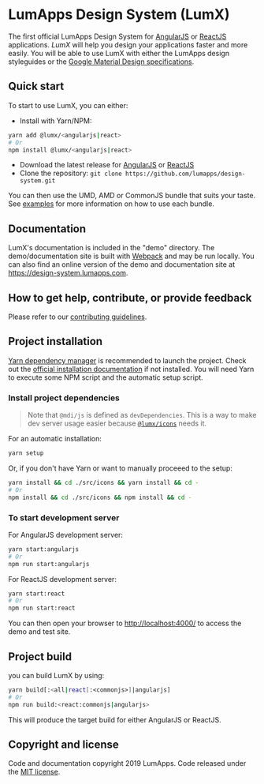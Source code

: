 # LumApps Design System (LumX)

The first official LumApps Design System for [AngularJS][angularjs] or [ReactJS][reactjs] applications.
_LumX_ will help you design your applications faster and more easily. You will be able to use LumX with either the LumApps design styleguides or the [Google Material Design specifications][material].

## Quick start

To start to use LumX, you can either:

-   Install with Yarn/NPM:

```bash
yarn add @lumx/<angularjs|react>
# Or
npm install @lumx/<angularjs|react>
```

-   Download the latest release for [AngularJS][angularjs-release] or [ReactJS][reactjs-release]
-   Clone the repository: `git clone https://github.com/lumapps/design-system.git`

You can then use the UMD, AMD or CommonJS bundle that suits your taste.
See [examples](./dist/examples) for more information on how to use each bundle.

## Documentation

LumX's documentation is included in the "demo" directory. The demo/documentation site is built with [Webpack][webpack] and may be run locally.
You can also find an online version of the demo and documentation site at https://design-system.lumapps.com.

## How to get help, contribute, or provide feedback

Please refer to our [contributing guidelines](CONTRIBUTING.md).

## Project installation

[Yarn dependency manager](https://yarnpkg.com/) is recommended to launch the project. Check out the [official installation documentation](https://yarnpkg.com/en/docs/install) if not installed.
You will need Yarn to execute some NPM script and the automatic setup script.

### Install project dependencies

> Note that `@mdi/js` is defined as `devDependencies`. This is a way to make dev server usage easier because [`@lumx/icons`](./src/icons) needs it.

For an automatic installation:

```bash
yarn setup
```

Or, if you don't have Yarn or want to manually proceeed to the setup:

```bash
yarn install && cd ./src/icons && yarn install && cd -
# Or
npm install && cd ./src/icons && npm install && cd -
```

### To start development server

For AngularJS development server:

```bash
yarn start:angularjs
# Or
npm run start:angularjs
```

For ReactJS development server:

```bash
yarn start:react
# Or
npm run start:react
```

You can then open your browser to [http://localhost:4000/](http://localhost:4000/) to access the demo and test site.

## Project build

you can build LumX by using:

```bash
yarn build[:<all|react[:<commonjs>]|angularjs]
# Or
npm run build:<react:commonjs|angularjs>
```

This will produce the target build for either AngularJS or ReactJS.

## Copyright and license

Code and documentation copyright 2019 LumApps. Code released under the [MIT license](LICENSE.md).

[angularjs]: https://angularjs.org/
[reactjs]: https://reactjs.org/
[local]: http://localhost:8888
[material]: http://www.google.com/design/spec/material-design/introduction.html
[angularjs-release]: https://www.npmjs.com/package/@lumx/angularjs
[reactjs-release]: https://www.npmjs.com/package/@lumx/react
[webpack]: https://webpack.js.org/
